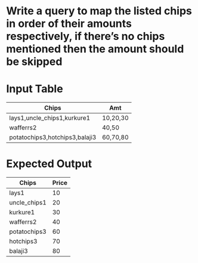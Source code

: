 # Write a query to map the listed chips in order of their amounts respectively, if there’s no chips mentioned then the amount should be skipped

# Input Table

|              Chips              |    Amt     |
|--------------------------------|------------|
| lays1,uncle_chips1,kurkure1    | 10,20,30   |
| wafferrs2                      | 40,50      |
| potatochips3,hotchips3,balaji3 | 60,70,80   |

# Expected Output

|       Chips      |  Price  |
|------------------|---------|
|     lays1        |   10    |
|  uncle_chips1    |   20    |
|     kurkure1     |   30    |
|    wafferrs2     |   40    |
|  potatochips3    |   60    |
|   hotchips3      |   70    |
|     balaji3      |   80    |


